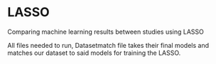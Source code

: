 # LASSO
Comparing machine learning results between studies using LASSO

All files needed to run, 
Datasetmatch file takes their final models and matches our dataset to said models for training the LASSO.


